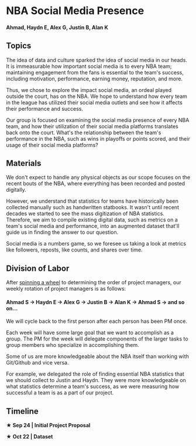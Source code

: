 # NBA Social Media Presence

#### Ahmad, Haydn E, Alex G, Justin B, Alan K

## Topics

The idea of data and culture sparked the idea of social media in our heads. It is immeasurable how important social media is to every NBA team; maintaining engagement from the fans is essential to the team's success, including motivation, performance, earning money, reputation, and more.

Thus, we chose to explore the impact social media, an ordeal played outside the court, has on the NBA. We hope to understand how every team in the league has utilized their social media outlets and see how it affects their performance and success. 

Our group is focused on examining the social media presence of every NBA team, and how their utilization of their social media platforms translates back onto the court. What's the relationship between the team's performance in the NBA, such as wins in playoffs or points scored, and their usage of their social media platforms?

## Materials

We don't expect to handle any physical objects as our scope focuses on the recent bouts of the NBA, where everything has been recorded and posted digitally.

However, we understand that statistics for teams have historically been collected manually such as handwritten statbooks. It wasn't until recent decades we started to see the mass digitization of NBA statistics. Therefore, we aim to compile existing digital data, such as metrics on a team's social media and performance, into an augmented dataset that'll guide us in finding the answer to our question.

Social media is a numbers game, so we foresee us taking a look at metrics like followers, reposts, like counts, and shares over time.


## Division of Labor

After [spinning a wheel](https://wheelofnames.com) to determining the order of project managers, our weekly rotation of project managers is as follows:

#### Ahmad S -> Haydn E -> Alex G -> Justin B -> Alan K -> Ahmad S -> and so on...

We will cycle back to the first person after each person has been PM once.

Each week will have some large goal that we want to accomplish as a group. The PM for the week will delegate components of the larger tasks to group members who specialize in accomplishing them.

Some of us are more knowledgeable about the NBA itself than working with Git/Github and vice versa. 

For example, we delegated the role of finding essential NBA statistics that we should collect to Justin and Haydn. They were more knowledgeable on what statistics determine a team's success, as we were measuring how successful a team is as a part of our project.

## Timeline

**★ Sep 24 | Initial Project Proposal**

**★ Oct 22 | Dataset**
